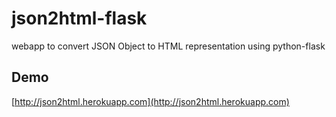 json2html-flask
===============

webapp to convert JSON Object to HTML representation using python-flask

Demo
----

[http://json2html.herokuapp.com](http://json2html.herokuapp.com)
